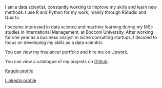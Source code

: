 I am a data scientist, constantly working to improve my skills and learn new methods. I use R and Python for my work, mainly through RStudio and Quarto.

I became interested in data science and machine learning during my MSc studies in International Management, at Bocconi University.
After working for one year as a business analyst in niche consulting startups, I decided to focus on developing my skills as a data scientist.

You can view my freelancer portfolio and hire me on [Upwork](https://www.upwork.com/freelancers/~01756762460f175190?s=1110580752008335360).

You can view a catalogue of my projects on [Github](https://github.com/AhmetZamanis/ProjectCatalog).

[Kaggle profile](https://www.kaggle.com/ahmetzamanis)

[LinkedIn profile](https://www.linkedin.com/in/ahmetzamanis/)

<!---
AhmetZamanis/AhmetZamanis is a ✨ special ✨ repository because its `README.md` (this file) appears on your GitHub profile.
You can click the Preview link to take a look at your changes.
--->
